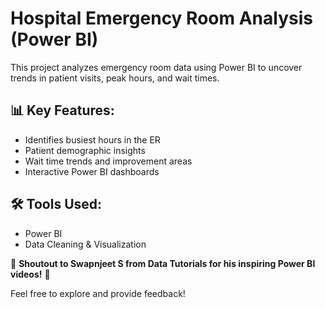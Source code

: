 # Hospital Emergency Room Analysis (Power BI)
This project analyzes emergency room data using Power BI to uncover trends in patient visits, peak hours, and wait times.  

## 📊 Key Features:
- Identifies busiest hours in the ER
- Patient demographic insights
- Wait time trends and improvement areas  
- Interactive Power BI dashboards  

## 🛠 Tools Used:
- Power BI  
- Data Cleaning & Visualization  

📢 **Shoutout to Swapnjeet S from Data Tutorials for his inspiring Power BI videos!** 🚀  

Feel free to explore and provide feedback!  
